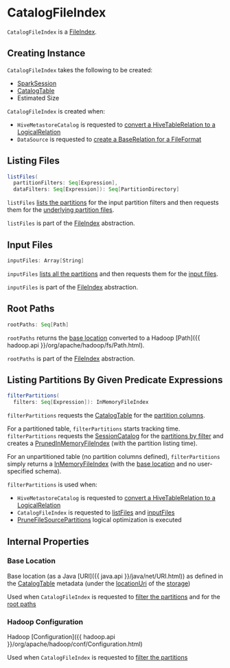 # CatalogFileIndex

`CatalogFileIndex` is a [FileIndex](FileIndex.md).

## Creating Instance

`CatalogFileIndex` takes the following to be created:

* <span id="sparkSession"> [SparkSession](SparkSession.md)
* <span id="table"> [CatalogTable](CatalogTable.md)
* <span id="sizeInBytes"> Estimated Size

`CatalogFileIndex` is created when:

* `HiveMetastoreCatalog` is requested to [convert a HiveTableRelation to a LogicalRelation](hive/HiveMetastoreCatalog.md#convertToLogicalRelation)
* `DataSource` is requested to [create a BaseRelation for a FileFormat](DataSource.md#resolveRelation)

## <span id="listFiles"> Listing Files

```scala
listFiles(
  partitionFilters: Seq[Expression],
  dataFilters: Seq[Expression]): Seq[PartitionDirectory]
```

`listFiles` [lists the partitions](#filterPartitions) for the input partition filters and then requests them for the [underlying partition files](PartitioningAwareFileIndex.md#listFiles).

`listFiles` is part of the [FileIndex](FileIndex.md#listFiles) abstraction.

## <span id="inputFiles"> Input Files

```scala
inputFiles: Array[String]
```

`inputFiles` [lists all the partitions](#filterPartitions) and then requests them for the [input files](PartitioningAwareFileIndex.md#inputFiles).

`inputFiles` is part of the [FileIndex](FileIndex.md#inputFiles) abstraction.

## <span id="rootPaths"> Root Paths

```scala
rootPaths: Seq[Path]
```

`rootPaths` returns the [base location](#baseLocation) converted to a Hadoop [Path]({{ hadoop.api }}/org/apache/hadoop/fs/Path.html).

`rootPaths` is part of the [FileIndex](FileIndex.md#rootPaths) abstraction.

## <span id="filterPartitions"> Listing Partitions By Given Predicate Expressions

```scala
filterPartitions(
  filters: Seq[Expression]): InMemoryFileIndex
```

`filterPartitions` requests the [CatalogTable](#table) for the [partition columns](CatalogTable.md#partitionColumnNames).

For a partitioned table, `filterPartitions` starts tracking time. `filterPartitions` requests the [SessionCatalog](SessionState.md#catalog) for the [partitions by filter](SessionCatalog.md#listPartitionsByFilter) and creates a [PrunedInMemoryFileIndex](PrunedInMemoryFileIndex.md) (with the partition listing time).

For an unpartitioned table (no partition columns defined), `filterPartitions` simply returns a [InMemoryFileIndex](InMemoryFileIndex.md) (with the [base location](#rootPaths) and no user-specified schema).

`filterPartitions` is used when:

* `HiveMetastoreCatalog` is requested to [convert a HiveTableRelation to a LogicalRelation](hive/HiveMetastoreCatalog.md#convertToLogicalRelation)
* `CatalogFileIndex` is requested to [listFiles](#listFiles) and [inputFiles](#inputFiles)
* [PruneFileSourcePartitions](logical-optimizations/PruneFileSourcePartitions.md) logical optimization is executed

## Internal Properties

### <span id="baseLocation"> Base Location

Base location (as a Java [URI]({{ java.api }}/java/net/URI.html)) as defined in the [CatalogTable](#table) metadata (under the [locationUri](CatalogStorageFormat.md#locationUri) of the [storage](CatalogTable.md#storage))

Used when `CatalogFileIndex` is requested to [filter the partitions](#filterPartitions) and for the [root paths](#rootPaths)

### <span id="hadoopConf"> Hadoop Configuration

Hadoop [Configuration]({{ hadoop.api }}/org/apache/hadoop/conf/Configuration.html)

Used when `CatalogFileIndex` is requested to [filter the partitions](#filterPartitions)
